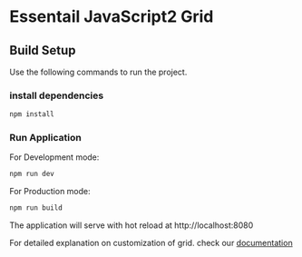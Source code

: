 # Essentail JavaScript2 Grid

## Build Setup

Use the following commands to run the project.

### install dependencies
``` bash
npm install
```

### Run Application

For Development mode:

``` bash
npm run dev
```

For Production mode:

```bash
npm run build
```

The application will serve with hot reload at http://localhost:8080

For detailed explanation on customization of grid. check our [documentation](https://ej2.syncfusion.com/vue/documentation/grid/getting-started.html)
